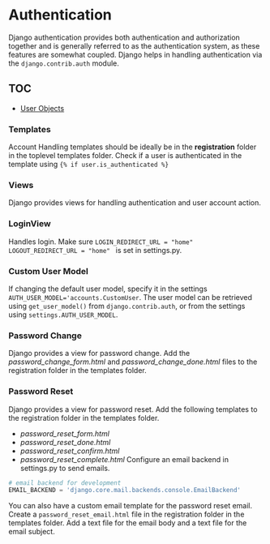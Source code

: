 # Authentication

Django authentication provides both authentication and authorization together and is generally referred to
as the authentication system, as these features are somewhat coupled.
Django helps in handling authentication via the `django.contrib.auth` module.

## TOC

* [User Objects](./user.md)

### Templates
Account Handling templates should be ideally be in the **registration** folder in the toplevel templates folder.
Check if a user is authenticated in the template using `{% if user.is_authenticated %}`

### Views
Django provides views for handling authentication and user account action.

### LoginView
Handles login. Make sure `LOGIN_REDIRECT_URL = "home"` `LOGOUT_REDIRECT_URL = "home" ` is set in settings.py.

### Custom User Model
If changing the default user model, specify it in the settings `AUTH_USER_MODEL='accounts.CustomUser`.
The user model can be retrieved using `get_user_model()` from `django.contrib.auth`, or from the settings using `settings.AUTH_USER_MODEL`.

### Password Change
Django provides a view for password change. Add the *password_change_form.html* and *password_change_done.html* files
to the registration folder in the templates folder.

### Password Reset

Django provides a view for password reset. Add the following templates to the registration folder in the templates folder.
- *password_reset_form.html*
- *password_reset_done.html*
- *password_reset_confirm.html*
- *password_reset_complete.html*
Configure an email backend in settings.py to send emails.

```python
# email backend for development
EMAIL_BACKEND = 'django.core.mail.backends.console.EmailBackend'
```

You can also have a custom email template for the password reset email. Create a `password_reset_email.html` file
in the registration folder in the templates folder. Add a text file for the email body and a text file for the email subject.
